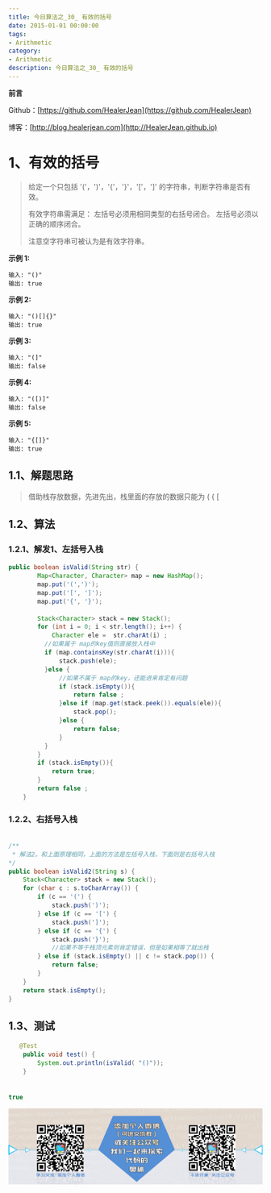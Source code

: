 ```yaml
---
title: 今日算法之_30_ 有效的括号
date: 2015-01-01 00:00:00
tags: 
- Arithmetic
category: 
- Arithmetic
description: 今日算法之_30_ 有效的括号
---
```


**前言**     

 Github：[https://github.com/HealerJean](https://github.com/HealerJean)         

 博客：[http://blog.healerjean.com](http://HealerJean.github.io)          

# 1、有效的括号
> 给定一个只包括 '('，')'，'{'，'}'，'['，']' 的字符串，判断字符串是否有效。    
>
> 有效字符串需满足：  左括号必须用相同类型的右括号闭合。 左括号必须以正确的顺序闭合。   
>
> 注意空字符串可被认为是有效字符串。

**示例 1:**

```
输入: "()"
输出: true
```

**示例 2:**

```
输入: "()[]{}"
输出: true
```

**示例 3:**

```
输入: "(]"
输出: false
```

**示例 4:**

```
输入: "([)]"
输出: false
```

**示例 5:**

```
输入: "{[]}"
输出: true
```





## 1.1、解题思路 

> 借助栈存放数据，先进先出，栈里面的存放的数据只能为 ( { [



## 1.2、算法  



### 1.2.1、解发1、左括号入栈  



```java
public boolean isValid(String str) {
        Map<Character, Character> map = new HashMap();
        map.put('(',')');
        map.put('[', ']');
        map.put('{', '}');

        Stack<Character> stack = new Stack();
        for (int i = 0; i < str.length(); i++) {
            Character ele =  str.charAt(i) ;
          //如果属于 map的key值则直接放入栈中
          if (map.containsKey(str.charAt(i))){
              stack.push(ele);
          }else {
              //如果不属于 map的key，还能进来肯定有问题
              if (stack.isEmpty()){
                  return false ;
              }else if (map.get(stack.peek()).equals(ele)){
                  stack.pop();
              }else {
                  return false;
              }
          }
        }
        if (stack.isEmpty()){
            return true;
        }
        return false ;
    }
```



### 1.2.2、右括号入栈 

```java

/**
 * 解法2。和上面原理相同，上面的方法是左括号入栈，下面则是右括号入栈
*/
public boolean isValid2(String s) {
    Stack<Character> stack = new Stack();
    for (char c : s.toCharArray()) {
        if (c == '(') {
            stack.push(')');
        } else if (c == '[') {
            stack.push(']');
        } else if (c == '{') {
            stack.push('}');
            //如果不等于栈顶元素则肯定错误，但是如果相等了就出栈
        } else if (stack.isEmpty() || c != stack.pop()) {
            return false;
        }
    }
    return stack.isEmpty();
}
```




## 1.3、测试 

```java
   @Test
    public void test() {
        System.out.println(isValid( "()"));
    }


true
```







![ContactAuthor](https://raw.githubusercontent.com/HealerJean/HealerJean.github.io/master/assets/img/artical_bottom.jpg)



<link rel="stylesheet" href="https://unpkg.com/gitalk/dist/gitalk.css">

<script src="https://unpkg.com/gitalk@latest/dist/gitalk.min.js"></script> 
<div id="gitalk-container"></div>    
 <script type="text/javascript">
    var gitalk = new Gitalk({
		clientID: `1d164cd85549874d0e3a`,
		clientSecret: `527c3d223d1e6608953e835b547061037d140355`,
		repo: `HealerJean.github.io`,
		owner: 'HealerJean',
		admin: ['HealerJean'],
		id: 'lGzMB0NjoU75O2hW',
    });
    gitalk.render('gitalk-container');
</script> 
